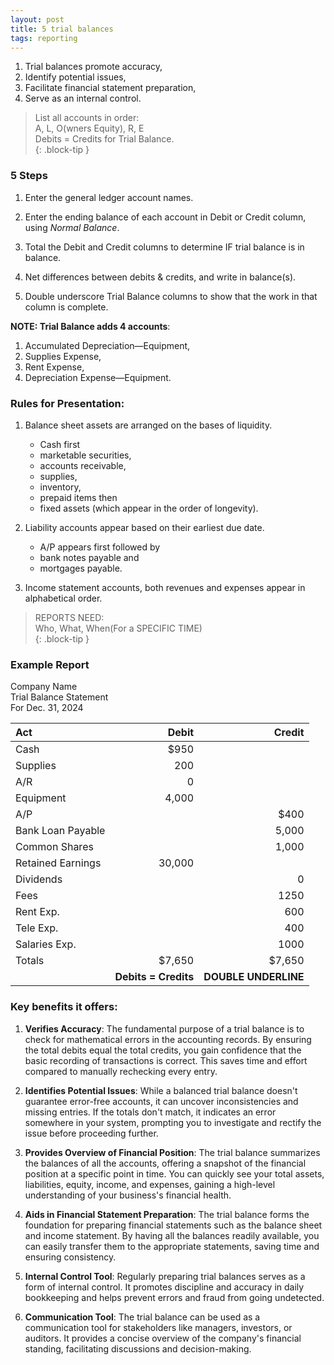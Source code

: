 ```yaml
---
layout: post
title: 5 trial balances
tags: reporting
---
```



1. Trial balances promote accuracy,   
2. Identify potential issues,   
3. Facilitate financial statement preparation,  
4. Serve as an internal control.   


> List all accounts in order:  
> A, L, O(wners Equity), R, E   
> Debits = Credits for Trial Balance.  
{: .block-tip }


### 5 Steps

1. Enter the general ledger account names.   

2. Enter the ending balance of each account in Debit or Credit column, using *Normal Balance*.   

3. Total the Debit and Credit columns to determine IF trial balance is in balance.   

4. Net differences between debits & credits, and write in balance(s).  

5. Double underscore Trial Balance columns to show that the work in that column is complete.   

**NOTE: Trial Balance adds 4 accounts**:  
  1. Accumulated Depreciation—Equipment,  
  2. Supplies Expense,  
  3. Rent Expense,  
  4. Depreciation Expense—Equipment.     


### Rules for Presentation:

1. Balance sheet assets are arranged on the bases of liquidity. 
   - Cash first
   - marketable securities, 
   - accounts receivable, 
   - supplies, 
   - inventory, 
   - prepaid items then 
   - fixed assets (which appear in the order of longevity).     

2. Liability accounts appear based on their earliest due date.   
   -  A/P appears first followed by 
   -  bank notes payable and 
   -  mortgages payable.   

3. Income statement accounts, both revenues and expenses appear in alphabetical order.   


> REPORTS NEED:  
> Who, What, When(For a SPECIFIC TIME)  
{: .block-tip }

### Example Report

Company Name   
Trial Balance Statement   
For Dec. 31, 2024

| Act | Debit | Credit |
|:---|-------:|------:|
| Cash | $950 | |
| Supplies | 200 |  |
| A/R | 0 | |
| Equipment | 4,000 | |
| A/P |  | $400 |
| Bank Loan Payable |  | 5,000 |
| Common Shares | | 1,000 |
| Retained Earnings |  30,000 | |
| Dividends | | 0 |
| Fees |  | 1250 |
| Rent Exp. |   | 600 |
| Tele Exp. |   | 400 |
| Salaries Exp. |   | 1000 |
| Totals | $7,650 | $7,650 |
| | **Debits = Credits** | **DOUBLE UNDERLINE** |


### Key benefits it offers:

1. **Verifies Accuracy**: The fundamental purpose of a trial balance is to check for mathematical errors in the accounting records. By ensuring the total debits equal the total credits, you gain confidence that the basic recording of transactions is correct. This saves time and effort compared to manually rechecking every entry.

2. **Identifies Potential Issues**: While a balanced trial balance doesn't guarantee error-free accounts, it can uncover inconsistencies and missing entries. If the totals don't match, it indicates an error somewhere in your system, prompting you to investigate and rectify the issue before proceeding further.

3. **Provides Overview of Financial Position**: The trial balance summarizes the balances of all the accounts, offering a snapshot of the financial position at a specific point in time. You can quickly see your total assets, liabilities, equity, income, and expenses, gaining a high-level understanding of your business's financial health.

4. **Aids in Financial Statement Preparation**: The trial balance forms the foundation for preparing financial statements such as the balance sheet and income statement. By having all the balances readily available, you can easily transfer them to the appropriate statements, saving time and ensuring consistency.

5. **Internal Control Tool**: Regularly preparing trial balances serves as a form of internal control. It promotes discipline and accuracy in daily bookkeeping and helps prevent errors and fraud from going undetected.

6. **Communication Tool**: The trial balance can be used as a communication tool for stakeholders like managers, investors, or auditors. It provides a concise overview of the company's financial standing, facilitating discussions and decision-making.

